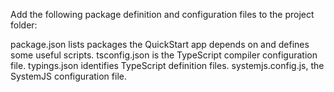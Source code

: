 Add the following package definition and configuration files to the project folder:

package.json lists packages the QuickStart app depends on and defines some useful scripts.
tsconfig.json is the TypeScript compiler configuration file.
typings.json identifies TypeScript definition files.
systemjs.config.js, the SystemJS configuration file.
